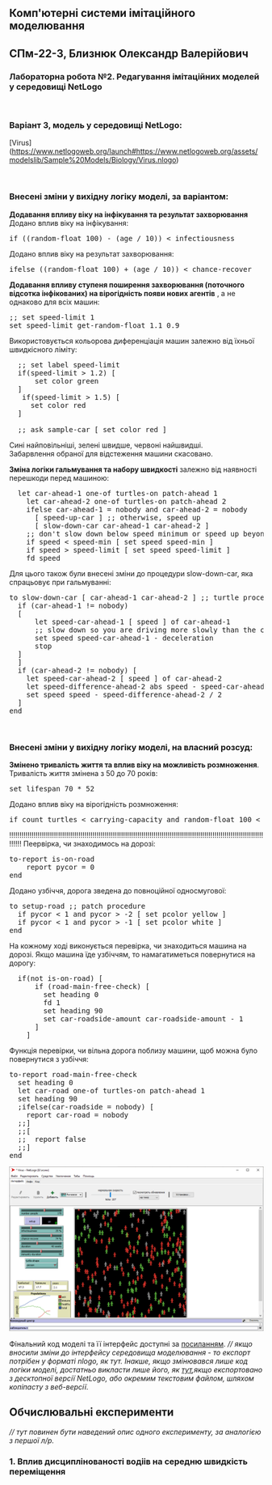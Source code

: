 ## Комп'ютерні системи імітаційного моделювання
## СПм-22-3, **Близнюк Олександр Валерiйович**
### Лабораторна робота №**2**. Редагування імітаційних моделей у середовищі NetLogo

<br>

### Варіант 3, модель у середовищі NetLogo:
[Virus]
(https://www.netlogoweb.org/launch#https://www.netlogoweb.org/assets/modelslib/Sample%20Models/Biology/Virus.nlogo)

<br>

### Внесені зміни у вихідну логіку моделі, за варіантом:

**Додавання впливу віку на інфікування та результат захворювання**   
Додано вплив вiку на iнфiкування:
<pre>
if ((random-float 100) - (age / 10)) < infectiousness  
</pre>
Додано вплив вiку на результат захворювання:
<pre>
ifelse ((random-float 100) + (age / 10)) < chance-recover
</pre>

**Додавання впливу ступеня поширення захворювання (поточного відсотка інфікованих) на вірогідність появи нових агентів**
, а не однаково для всіх машин:
<pre>
;; set speed-limit 1
set speed-limit get-random-float 1.1 0.9
</pre>
Використовується кольорова диференціація машин залежно від їхньої швидкісного ліміту:
<pre>
  ;; set label speed-limit
  if(speed-limit > 1.2) [
      set color green
  ]
   if(speed-limit > 1.5) [
     set color red
  ]

  ;; ask sample-car [ set color red ]
</pre>
Сині найповільніші, зелені швидше, червоні найшвидші.  
Забарвлення обраної для відстеження машини скасовано.

**Зміна логіки гальмування та набору швидкості** залежно від наявності перешкоди перед машиною:
<pre>
  let car-ahead-1 one-of turtles-on patch-ahead 1
    let car-ahead-2 one-of turtles-on patch-ahead 2
    ifelse car-ahead-1 = nobody and car-ahead-2 = nobody
      [ speed-up-car ] ;; otherwise, speed up
      [ slow-down-car car-ahead-1 car-ahead-2 ]
    ;; don't slow down below speed minimum or speed up beyond speed limit
    if speed < speed-min [ set speed speed-min ]
    if speed > speed-limit [ set speed speed-limit ]
    fd speed
</pre>
Для цього також були внесені зміни до процедури slow-down-car, яка спрацьовує при гальмуванні:
<pre>
to slow-down-car [ car-ahead-1 car-ahead-2 ] ;; turtle procedure
  if (car-ahead-1 != nobody) 
  [
      let speed-car-ahead-1 [ speed ] of car-ahead-1
      ;; slow down so you are driving more slowly than the car ahead of you
      set speed speed-car-ahead-1 - deceleration
      stop
  ]
  ]  
  if (car-ahead-2 != nobody) [
    let speed-car-ahead-2 [ speed ] of car-ahead-2
    let speed-difference-ahead-2 abs speed - speed-car-ahead-2
    set speed speed - speed-difference-ahead-2 / 2
  ]
end
</pre>

<br>

### Внесені зміни у вихідну логіку моделі, на власний розсуд:

**Змiнено тривалiсть життя та вплив вiку на можливiсть розмноження**.
Тривалiсть життя змiнена з 50 до 70 рокiв:
<pre>
set lifespan 70 * 52
</pre>

Додано вплив вiку на вiрогiднiсть розмноження:
<pre>
if count turtles < carrying-capacity and random-float 100 < chance-reproduce and age > 17 and age < 50
</pre>
!!!!!!!!!!!!!!!!!!!!!!!!!!!!!!!!!!!!!!!!!!!!!!!!!!!!!!!!!!!!!!!!!!!!!!!!!!!!!!!!!!!!!!!!!!!!!!!!!!!!!!!!!!!!!!!!!!!!!!!!!!!!!!!!!!!
Пеервірка, чи знаходимось на дорозі:
<pre>
to-report is-on-road
    report pycor = 0
end
</pre>

Додано узбіччя, дорога зведена до повноційної односмугової:
<pre>
to setup-road ;; patch procedure
  if pycor < 1 and pycor > -2 [ set pcolor yellow ]
  if pycor < 1 and pycor > -1 [ set pcolor white ]
end
</pre>

На кожному ході виконується перевірка, чи знаходиться машина на дорозі. Якщо машина їде узбіччям, то намагатиметься повернутися на дорогу:
<pre>
  if(not is-on-road) [
      if (road-main-free-check) [
        set heading 0
        fd 1
        set heading 90
        set car-roadside-amount car-roadside-amount - 1
      ]
    ]
</pre>
Функція перевірки, чи вільна дорога поблизу машини, щоб можна було повернутися з узбіччя:
<pre>
to-report road-main-free-check
  set heading 0
  let car-road one-of turtles-on patch-ahead 1
  set heading 90
  ;ifelse(car-roadside = nobody) [
    report car-road = nobody
  ;;]
  ;;[
  ;;  report false
  ;;]
end
</pre>

![Скріншот моделі в процесі симуляції](example-model.png)

Фінальний код моделі та її інтерфейс доступні за [посиланням](example-model.nlogo). *// якщо вносили зміни до інтерфейсу середовища моделювання - то експорт потрібен у форматі nlogo, як тут. Інакше, якщо змінювався лише код логіки моделі, достатньо викласти лише його, як [тут](example-model-code.html),якщо експортовано з десктопної версії NetLogo, або окремим текстовим файлом, шляхом копіпасту з веб-версії*.
<br>

## Обчислювальні експерименти
*// тут повинен бути наведений опис одного експерименту, за аналогією з першої л/р.* 
### 1. Вплив дисциплінованості водіів на середню швидкість переміщення
